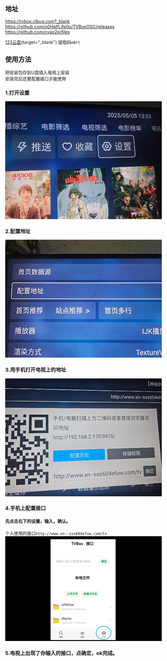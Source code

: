 ## 地址
<https://tvbox.clbug.com?_blank>  
<https://github.com/o0HalfLife0o/TVBoxOSC/releases>  
<https://github.com/cyao2q/files>  

[123云盘](https://www.123684.com/s/4wHDVv-b8Bq3?提取码:mBrt){target="_blank"} 提取码`mBrt`

## 使用方法  
把安装包存到U盘插入电视上安装  
安装完后还要配置接口才能使用  
### 1.打开设置  
![](1.jpg)  
### 2.配置地址  
![](2.jpg)  
### 3.用手机打开电视上的地址  
![](3.jpg)  
### 4.手机上配置接口  
#### 先点击右下的设置，输入，确认。  
个人使用的接口`http://www.xn--sss604efuw.com/tv`  
![](4.jpg)  
### 5.电视上出现了你输入的接口，点确定，ok完成。
